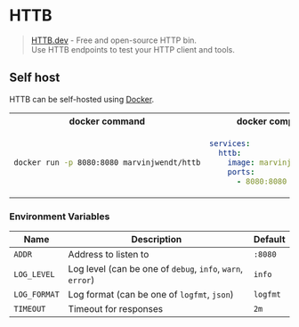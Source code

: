 # HTTB

> [HTTB.dev](https://httb.dev) - Free and open-source HTTP bin.  
> Use HTTB endpoints to test your HTTP client and tools.

## Self host

HTTB can be self-hosted using [Docker](https://docker.com).

<table>
<tr>
<th>docker command</th>
<th>docker compose</th>
</tr>
<tr>
<td>

```sh
docker run -p 8080:8080 marvinjwendt/httb
```

</td>
<td>

```yml
services:
  httb:
    image: marvinjwendt/httb
    ports:
      - 8080:8080
```

</td>
</tr>
</table>

### Environment Variables

| Name         | Description                                                | Default  |
|--------------|------------------------------------------------------------|----------|
| `ADDR`       | Address to listen to                                       | `:8080`  |
| `LOG_LEVEL`  | Log level (can be one of `debug`, `info`, `warn`, `error`) | `info`   |
| `LOG_FORMAT` | Log format (can be one of `logfmt`, `json`)                | `logfmt` |
| `TIMEOUT`    | Timeout for responses                                      | `2m`     |
